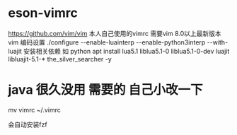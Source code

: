 # eson-vimrc
https://github.com/vim/vim
本人自己使用的vimrc 需要vim 8.0以上最新版本 
vim 编码设置  ./configure --enable-luainterp  --enable-python3interp  --with-luajit
安装相关依赖 如 python<version> 
apt install lua5.1 liblua5.1-0 liblua5.1-0-dev luajit libluajit-5.1-* the_silver_searcher  -y

# java 很久没用 需要的 自己小改一下

mv vimrc ~/.vimrc

会自动安装fzf
